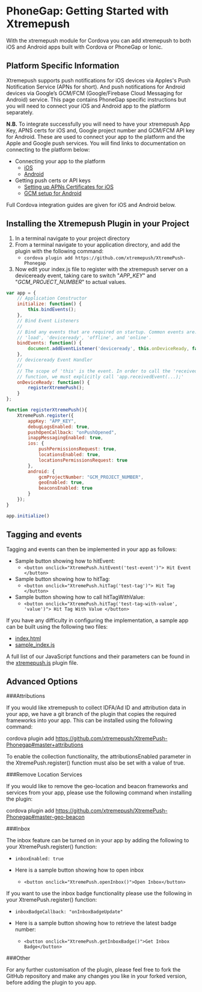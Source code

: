 # PhoneGap: Getting Started with Xtremepush
With the xtremepush module for Cordova you can add xtremepush to both iOS and Android apps built with Cordova or PhoneGap or Ionic.

## Platform Specific Information
Xtremepush supports push notifications for iOS devices via Apples's Push Notification Service (APNs for short). And push notifications for Android devices via Google’s GCM/FCM (Google/Firebase Cloud Messaging for Android) service. This page contains PhoneGap specific instructions but you will need to connect your iOS and Android app to the platform separately. 

**N.B.** To integrate successfully you will need to have your xtremepush App Key, APNS certs for iOS and, Google project number and GCM/FCM API key for Android. These are used to connect your app to the platform and the Apple and Google push services. You will find links to documentation on connecting to the platform below:

* Connecting your app to the platform
    * [iOS](https://support.xtremepush.com/hc/en-us/articles/205194411-Integrate-your-iOS-App-with-the-Platform-Objective-C-)
    * [Android](https://support.xtremepush.com/hc/en-us/articles/205144162-Integrate-your-Android-App-with-the-Platform)   
* Getting push certs or API keys  
	* [Setting up APNs Certificates for iOS](https://support.xtremepush.com/hc/en-us/articles/205115882-APNs-Certificates)
	* [GCM setup for Android ](https://support.xtremepush.com/hc/en-us/articles/205144182-GCM-API-Keys)

Full Cordova integration guides are given for iOS and Android below. 

## Installing the Xtremepush Plugin in your Project

1. In a terminal navigate to your project directory
2. From a terminal navigate to your application directory, and add the plugin with the following command: 
   * `cordova plugin add https://github.com/xtremepush/XtremePush-Phonegap`
3. Now edit your index.js file to register with the xtremepush server on a deviceready event, taking care to switch "*APP_KEY*" and "*GCM_PROJECT_NUMBER*" to actual values.

```js
var app = {
    // Application Constructor
    initialize: function() {
        this.bindEvents();
    },
    // Bind Event Listeners
    //
    // Bind any events that are required on startup. Common events are:
    // 'load', 'deviceready', 'offline', and 'online'.
    bindEvents: function() {
        document.addEventListener('deviceready', this.onDeviceReady, false);
    },
    // deviceready Event Handler
    //
    // The scope of 'this' is the event. In order to call the 'receivedEvent'
    // function, we must explicitly call 'app.receivedEvent(...);'
    onDeviceReady: function() {
        registerXtremePush();
    }
};

function registerXtremePush(){
    XtremePush.register({    
        appKey: "APP_KEY",
        debugLogsEnabled: true,
        pushOpenCallback: "onPushOpened",
        inappMessagingEnabled: true,
        ios: {
            pushPermissionsRequest: true,
            locationsEnabled: true,
            locationsPermissionsRequest: true
        },
        android: {
            gcmProjectNumber: "GCM_PROJECT_NUMBER",
            geoEnabled: true,
            beaconsEnabled: true
        }
    });
}

app.initialize()
```
 
## Tagging and events

Tagging and events can then be implemented in your app as follows:

* Sample button showing how to hitEvent:
   * `<button onclick="XtremePush.hitEvent('test-event')"> Hit Event </button>`
* Sample button showing how to hitTag: 
   * `<button onclick="XtremePush.hitTag('test-tag')"> Hit Tag </button>`
* Sample button showing how to call hitTagWithValue: 
   * `<button onclick="XtremePush.hitTag('test-tag-with-value', 'value')"> Hit Tag With Value </button>` 

If you have any difficulty in configuring the implementation, a sample app can be built using the following two files:

* [index.html](https://support.xtremepush.com/hc/en-us/article_attachments/209443849/index.html)
* [sample_index.js](https://support.xtremepush.com/hc/en-us/article_attachments/209443829/index.js)

A full list of our JavaScript functions and their parameters can be found in the [xtremepush.js](https://github.com/xtremepush/XtremePush-Phonegap/blob/master/www/xtremepush.js) plugin file.

## Advanced Options

###Attributions

If you would like xtremepush to collect IDFA/Ad ID and attribution data in your app, we have a git branch of the plugin that copies the required frameworks into your app. This can be installed using the following command:

cordova plugin add https://github.com/xtremepush/XtremePush-Phonegap#master+attributions

To enable the collection functionality, the attributionsEnabled parameter in the XtremePush.register() function must also be set with a value of true.


###Remove Location Services

If you would like to remove the geo-location and beacon frameworks and services from your app, please use the following command when installing the plugin:

cordova plugin add  https://github.com/xtremepush/XtremePush-Phonegap#master-geo-beacon

###Inbox 

The inbox feature can be turned on in your app by adding the following to your XtremePush.register() function:

* `inboxEnabled: true`

* Here is a sample button showing how to open inbox
    * `<button onclick="XtremePush.openInbox()">Open Inbox</button>`

If you want to use the inbox badge functionality please use the following in your XtremePush.register() function:

* `inboxBadgeCallback: "onInboxBadgeUpdate"`

* Here is a sample button showing how to retrieve the latest badge number:
    * `<button onclick="XtremePush.getInboxBadge()">Get Inbox Badge</button>`

 
###Other

For any further customisation of the plugin, please feel free to fork the GitHub repository and make any changes you like in your forked version, before adding the plugin to you app.
